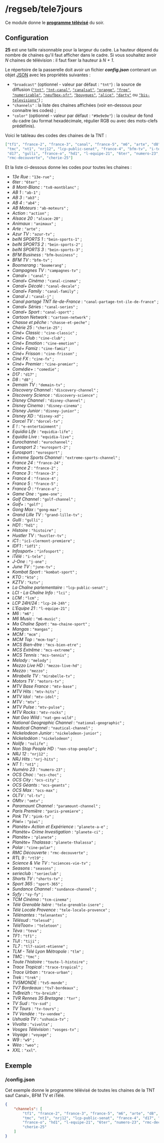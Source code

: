 # /regseb/tele7jours

Ce module donne le
**[programme télévisé](http://www.programme-television.org/)** du soir.

## Configuration

**25** est une taille raisonnable pour la largeur du cadre. La hauteur dépend
du nombre de chaines qu'il faut afficher dans le cadre. Si vous souhaitez avoir
*N* chaines de télévision : il faut fixer la hauteur à *N + 1*.

Le répertoire de la passerelle doit avoir un fichier ***config.json***
contenant un objet [JSON](http://www.json.org "JavaScript Object Notation")
avec les propriétés suivantes :

- `"broadcast"` (optionnel - valeur par défaut : `"tnt"`) : la source de
  diffusion ([`"tnt"`](http://www.programme-television.org/?bouquet=tnt),
  [`"tnt-canal"`](http://www.programme-television.org/?bouquet=tnt-canal),
  [`"canalsat"`](http://www.programme-television.org/?bouquet=canalsat),
  [`"orange"`](http://www.programme-television.org/?bouquet=orange),
  [`"free"`](http://www.programme-television.org/?bouquet=free),
  [`"numericable"`](http://www.programme-television.org/?bouquet=numericable),
  [`"neufbox-sfr"`](http://www.programme-television.org/?bouquet=neufbox-sfr),
  [`"bouygues"`](http://www.programme-television.org/?bouquet=bouygues),
  [`"alice"`](http://www.programme-television.org/?bouquet=alice),
  [`"darty"`](http://www.programme-television.org/?bouquet=darty) ou
  [`"bis-televisions"`](http://www.programme-television.org/?bouquet=bis-televisions)) ;
- `"channels"` : la liste des chaines affichées (voir en-dessous pour connaitre
  les codes) ;
- `"color"` (optionnel - valeur par défaut : `"#9e9e9e"`) : la couleur de fond
  du cadre (au format hexadécimale, régulier RGB ou avec des mots-clefs
  prédéfinis).

Voici le tableau des codes des chaines de la TNT :

```JSON
["tf1", "france-2", "france-3", "canal", "france-5", "m6", "arte", "d8", "w9",
 "tmc", "nt1", "nrj12", "lcp-public-senat", "france-4", "bfm-tv", "i-tele",
 "d17", "gulli", "france-o", "hd1", "l-equipe-21", "6ter", "numero-23",
 "rmc-decouverte", "cherie-25"]
```

Et la liste ci-dessous donne les codes pour toutes les chaines :

- *13e Rue* : `"13e-rue"` ;
- *6ter* : `"6ter"` ;
- *8 Mont-Blanc* : `"tv8-montblanc"` ;
- *AB 1* : `"ab-1"` ;
- *AB 3* : `"ab3"` ;
- *AB 4* : `"ab4"` ;
- *AB Moteurs* : `"ab-moteurs"` ;
- *Action* : `"action"` ;
- *Alsace 20* : `"alsace-20"` ;
- *Animaux* : `"animaux"` ;
- *Arte* : `"arte"` ;
- *Azur TV* : `"azur-tv"` ;
- *beIN SPORTS 1* : `"bein-sports-1"` ;
- *beIN SPORTS 2* : `"bein-sports-2"` ;
- *beIN SPORTS 3* : `"bein-sports-3"` ;
- *BFM Business* : `"bfm-business"` ;
- *BFM TV* : `"bfm-tv"` ;
- *Boomerang* : `"boomerang"` ;
- *Campagnes TV* : `"campagnes-tv"` ;
- *Canal+* : `"canal"` ;
- *Canal+ Cinéma* : `"canal-cinema"` ;
- *Canal+ Décalé* : `"canal-decale"` ;
- *Canal+ Family* : `"canal-family"` ;
- *Canal J* : `"canal-j"` ;
- *Canal partagé TNT Ile-de-France* : `"canal-partage-tnt-ile-de-france"` ;
- *Canal+ Séries* : `"canal-series"` ;
- *Canal+ Sport* : `"canal-sport"` ;
- *Cartoon Network* : `"cartoon-network"` ;
- *Chasse et pêche* : `"chasse-et-peche"` ;
- *Chérie 25* : `"cherie-25"` ;
- *Ciné+ Classic* : `"cine-classic"` ;
- *Ciné+ Club* : `"cine-club"` ;
- *Ciné+ Emotion* : `"cine-emotion"` ;
- *Ciné+ Famiz* : `"cine-famiz"` ;
- *Ciné+ Frisson* : `"cine-frisson"` ;
- *Ciné FX* : `"cine-fx"` ;
- *Ciné+ Premier* : `"cine-premier"` ;
- *Comédie+* : `"comedie"` ;
- *D17* : `"d17"` ;
- *D8* : `"d8"` ;
- *Demain TV* : `"demain-tv"` ;
- *Discovery Channel* : `"discovery-channel"` ;
- *Discovery Science* : `"discovery-science"` ;
- *Disney Channel* : `"disney-channel"` ;
- *Disney Cinema* : `"disney-cinema"` ;
- *Disney Junior* : `"disney-junior"` ;
- *Disney XD* : `"disney-xd"` ;
- *Dorcel TV* : `"dorcel-tv"` ;
- *E !* : `"e-entertainment"` ;
- *Equidia Life* : `"equidia-life"` ;
- *Equidia Live* : `"equidia-live"` ;
- *Eurochannel* : `"eurochannel"` ;
- *Eurosport 2* : `"eurosport-2"` ;
- *Eurosport* : `"eurosport"` ;
- *Extreme Sports Channel* : `"extreme-sports-channel"` ;
- *France 24* : `"france-24"` ;
- *France 2* : `"france-2"` ;
- *France 3* : `"france-3"` ;
- *France 4* : `"france-4"` ;
- *France 5* : `"france-5"` ;
- *France Ô* : `"france-o"` ;
- *Game One* : `"game-one"` ;
- *Golf Channel* : `"golf-channel"` ;
- *Golf+* : `"golf"` ;
- *Gong Max* : `"gong-max"` ;
- *Grand Lille TV* : `"grand-lille-tv"` ;
- *Gulli* : `"gulli"` ;
- *HD1* : `"hd1"` ;
- *Histoire* : `"histoire"` ;
- *Hustler TV* : `"hustler-tv"` ;
- *iC1* : `"ic1-clermont-premiere"` ;
- *IDF1* : `"idf1"` ;
- *Infosport+* : `"infosport"` ;
- *iTélé* : `"i-tele"` ;
- *J-One* : `"j-one"` ;
- *June TV* : `"june-tv"` ;
- *Kombat Sport* : `"kombat-sport"` ;
- *KTO* : `"kto"` ;
- *KZTV* : `"kztv"` ;
- *La Chaîne parlementaire* : `"lcp-public-senat"` ;
- *LCI - La Chaîne Info* : `"lci"` ;
- *LCM* : `"lcm"` ;
- *LCP 24H/24* : `"lcp-24-24h"` ;
- *L'Equipe 21* : `"l-equipe-21"` ;
- *M6* : `"m6"` ;
- *M6 Music* : `"m6-music"` ;
- *Ma Chaîne Sport* : `"ma-chaine-sport"` ;
- *Mangas* : `"mangas"` ;
- *MCM* : `"mcm"` ;
- *MCM Top* : `"mcm-top"` ;
- *MCS Bien-être* : `"mcs-bien-etre"` ;
- *MCS Extrême* : `"mcs-extreme"` ;
- *MCS Tennis* : `"mcs-tennis"` ;
- *Melody* : `"melody"` ;
- *Mezzo Live HD* : `"mezzo-live-hd"` ;
- *Mezzo* : `"mezzo"` ;
- *Mirabelle TV* : `"mirabelle-tv"` ;
- *Motors TV* : `"motors-tv"` ;
- *MTV Base France* : `"mtv-base"` ;
- *MTV Hits* : `"mtv-hits"` ;
- *MTV Idol* : `"mtv-idol"` ;
- *MTV* : `"mtv"` ;
- *MTV Pulse* : `"mtv-pulse"` ;
- *MTV Rocks* : `"mtv-rocks"` ;
- *Nat Geo Wild* : `"nat-geo-wild"` ;
- *National Geographic Channel* : `"national-geographic"` ;
- *Nautical Channel* : `"nautical-channel"` ;
- *Nickelodeon Junior* : `"nickelodeon-junior"` ;
- *Nickelodéon* : `"nickelodeon"` ;
- *Nolife* : `"nolife"` ;
- *Non Stop People HD* : `"non-stop-people"` ;
- *NRJ 12* : `"nrj12"` ;
- *NRJ Hits* : `"nrj-hits"` ;
- *NT 1* : `"nt1"` ;
- *Numéro 23* : `"numero-23"` ;
- *OCS Choc* : `"ocs-choc"` ;
- *OCS City* : `"ocs-city"` ;
- *OCS Géants* : `"ocs-geants"` ;
- *OCS Max* : `"ocs-max"` ;
- *OLTV* : `"ol-tv"` ;
- *OMtv* : `"omtv"` ;
- *Paramount Channel* : `"paramount-channel"` ;
- *Paris Première* : `"paris-premiere"` ;
- *Pink TV* : `"pink-tv"` ;
- *Piwi+* : `"piwi"` ;
- *Planète+ Action et Expérience* : `"planete-a-e"` ;
- *Planète+ Crime Investigation* : `"planete-ci"` ;
- *Planète+* : `"planete"` ;
- *Planète+ Thalassa* : `"planete-thalassa"` ;
- *Polar* : `"cine-polar"` ;
- *RMC Découverte* : `"rmc-decouverte"` ;
- *RTL 9* : `"rtl9"` ;
- *Science & Vie TV* : `"sciences-vie-tv"` ;
- *Seasons* : `"seasons"` ;
- *serieclub* : `"serieclub"` ;
- *Shorts TV* : `"shorts-tv"` ;
- *Sport 365* : `"sport-365"` ;
- *Sundance Channel* : `"sundance-channel"` ;
- *Syfy* : `"sy-fy"` ;
- *TCM Cinéma* : `"tcm-cinema"` ;
- *Télé Grenoble Isère* : `"tele-grenoble-isere"` ;
- *Télé Locale Provence* : `"tele-locale-provence"` ;
- *Télénantes* : `"telenantes"` ;
- *Télésud* : `"telesud"` ;
- *TéléToon+* : `"teletoon"` ;
- *Téva* : `"teva"` ;
- *TF1* : `"tf1"` ;
- *TIJI* : `"tiji"` ;
- *TL7* : `"tl7-saint-etienne"` ;
- *TLM - Télé Lyon Métropole* : `"tlm"` ;
- *TMC* : `"tmc"` ;
- *Toute l'histoire* : `"toute-l-histoire"` ;
- *Trace Tropical* : `"trace-tropical"` ;
- *Trace Urban* : `"trace-urban"` ;
- *Trek* : `"trek"` ;
- *TV5MONDE* : `"tv5-monde"` ;
- *TV7 Bordeaux* : `"tv7-bordeaux"` ;
- *TvBreizh* : `"tv-breizh"` ;
- *TVR Rennes 35 Bretagne* : `"tvr"` ;
- *TV Sud* : `"tv-sud"` ;
- *TV Tours* : `"tv-tours"` ;
- *TV Vendée* : `"tv-vendee"` ;
- *Ushuaïa TV* : `"ushuaia-tv"` ;
- *Vivolta* : `"vivolta"` ;
- *Vosges Télévision* : `"vosges-tv"` ;
- *Voyage* : `"voyage"` ;
- *W9* : `"w9"` ;
- *Wéo* : `"weo"` ;
- *XXL* : `"xxl"`.

## Exemple

### /config.json

Cet exemple donne le programme télévisé de toutes les chaines de la TNT sauf
Canal+, BFM TV et iTélé.

```JSON
{
    "channels": [
        "tf1", "france-2", "france-3", "france-5", "m6", "arte", "d8", "w9",
        "tmc", "nt1", "nrj12", "lcp-public-senat", "france-4", "d17", "gulli",
        "france-o", "hd1", "l-equipe-21", "6ter", "numero-23", "rmc-decouverte",
        "cherie-25"
    ]
}
```
